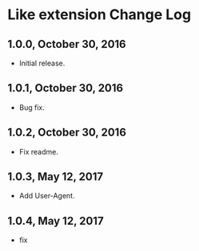 Like extension Change Log
=========================

1.0.0, October 30, 2016
-----------------------

- Initial release.

1.0.1, October 30, 2016
-----------------------

- Bug fix.

1.0.2, October 30, 2016
-----------------------

- Fix readme.

1.0.3, May 12, 2017
-----------------------

- Add User-Agent.


1.0.4, May 12, 2017
-----------------------

- fix